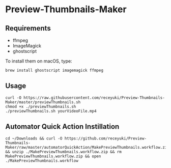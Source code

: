 # Preview-Thumbnails-Maker



## Requirements
- ffmpeg
- ImageMagick
- ghostscript

To install them on macOS, type:
```
brew install ghostscript imagemagick ffmpeg
```
## Usage

```
curl -O https://raw.githubusercontent.com/receyuki/Preview-Thumbnails-Maker/master/previewThumbnails.sh
chmod +x ./previewThumbnails.sh
./previewThumbnails.sh yourVideoFile.mp4
```
## Automator Quick Action Instillation
```
cd ~/Downloads && curl -O https://github.com/receyuki/Preview-Thumbnails-Maker/raw/master/automatorQuickAction/MakePreviewThumbnails.workflow.zip && unzip ./MakePreviewThumbnails.workflow.zip && rm MakePreviewThumbnails.workflow.zip && open ./MakePreviewThumbnails.workflow
```